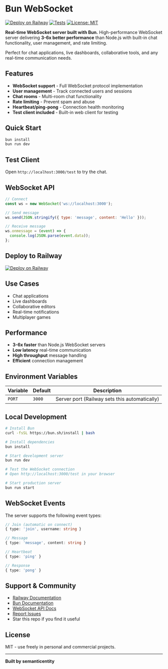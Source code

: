 # Bun WebSocket

[![Deploy on Railway](https://railway.app/button.svg)](https://railway.app/new/template?template=https://github.com/semanticentity/railway-bun-templates/tree/main/bun-websocket)
[![Tests](https://github.com/semanticentity/railway-bun-templates/workflows/Tests/badge.svg)](https://github.com/semanticentity/railway-bun-templates/actions)
[![License: MIT](https://img.shields.io/badge/License-MIT-yellow.svg)](https://opensource.org/licenses/MIT)

**Real-time WebSocket server built with Bun.** High-performance WebSocket server delivering **3-6x better performance** than Node.js with built-in chat functionality, user management, and rate limiting.

Perfect for chat applications, live dashboards, collaborative tools, and any real-time communication needs.

## Features

- **WebSocket support** - Full WebSocket protocol implementation
- **User management** - Track connected users and sessions
- **Chat rooms** - Multi-room chat functionality
- **Rate limiting** - Prevent spam and abuse
- **Heartbeat/ping-pong** - Connection health monitoring
- **Test client included** - Built-in web client for testing

## Quick Start

```bash
bun install
bun run dev
```

## Test Client

Open `http://localhost:3000/test` to try the chat.

## WebSocket API

```javascript
// Connect
const ws = new WebSocket('ws://localhost:3000');

// Send message
ws.send(JSON.stringify({ type: 'message', content: 'Hello' }));

// Receive message
ws.onmessage = (event) => {
  console.log(JSON.parse(event.data));
};
```

## Deploy to Railway

[![Deploy on Railway](https://railway.app/button.svg)](https://railway.app/new/template?template=https://github.com/semanticentity/railway-bun-templates/tree/main/bun-websocket)

## Use Cases

- Chat applications
- Live dashboards
- Collaborative editors
- Real-time notifications
- Multiplayer games

## Performance

- **3-6x faster** than Node.js WebSocket servers
- **Low latency** real-time communication
- **High throughput** message handling
- **Efficient** connection management

## Environment Variables

| Variable | Default | Description |
|----------|---------|-------------|
| `PORT` | `3000` | Server port (Railway sets this automatically) |

## Local Development

```bash
# Install Bun
curl -fsSL https://bun.sh/install | bash

# Install dependencies
bun install

# Start development server
bun run dev

# Test the WebSocket connection
# Open http://localhost:3000/test in your browser

# Start production server
bun run start
```

## WebSocket Events

The server supports the following event types:

```typescript
// Join (automatic on connect)
{ type: 'join', username: string }

// Message
{ type: 'message', content: string }

// Heartbeat
{ type: 'ping' }

// Response
{ type: 'pong' }
```

## Support & Community

- [Railway Documentation](https://docs.railway.com)
- [Bun Documentation](https://bun.sh/docs)
- [WebSocket API Docs](https://developer.mozilla.org/en-US/docs/Web/API/WebSocket)
- [Report Issues](https://github.com/semanticentity/railway-bun-templates/issues)
- Star this repo if you find it useful

## License

MIT - use freely in personal and commercial projects.

---

**Built by semanticentity**